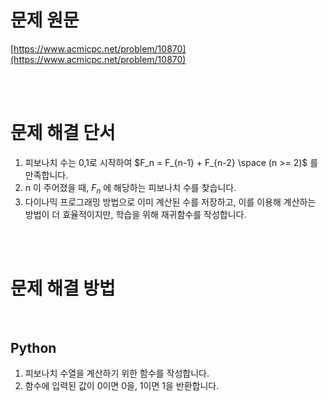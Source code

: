 # 문제 원문

[https://www.acmicpc.net/problem/10870](https://www.acmicpc.net/problem/10870)

<br><br>

# 문제 해결 단서

1. 피보나치 수는 0,1로 시작하여 $F_n = F_{n-1} + F_{n-2} \space (n >= 2)$ 를 만족합니다.
2. n 이 주어졌을 때, $F_n$ 에 해당하는 피보나치 수를 찾습니다.
3. 다이나믹 프로그래밍 방법으로 이미 계산된 수를 저장하고, 이를 이용해 계산하는 방법이 더 효율적이지만, 학습을 위해 재귀함수를 작성합니다.

<br><br>

# 문제 해결 방법

<br>

## Python

1. 피보나치 수열을 계산하기 위한 함수를 작성합니다.
2. 함수에 입력된 값이 0이면 0을, 1이면 1을 반환합니다.
